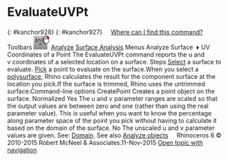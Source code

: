 ---
---


# EvaluateUVPt
{: #kanchor928}
{: #kanchor927}
 [![images/transparent.gif](images/transparent.gif)Where can I find this command?](javascript:void(0);) Toolbars
![images/evaluateuvpt.png](images/evaluateuvpt.png) [Analyze](analyze-toolbar.html)  [Surface Analysis](surface-analysis-toolbar.html) 
Menus
Analyze
Surface![images/menuarrow.gif](images/menuarrow.gif)
UV Coordinates of a Point
The EvaluateUVPt command reports the u and v&#160;coordinates of a selected location on a surface.
Steps
 [Select](select-objects.html) a surface to evaluate. [Pick](pick-location.html) a point to evaluate on the surface.When you select a [polysurface](polysurface.html), Rhino calculates the result for the component surface at the location you pick.If the surface is trimmed, Rhino uses the untrimmed surface.Command-line options
CreatePoint
Creates a point object on the surface.
Normalized
Yes
The u and v&#160;parameter ranges are scaled so that the output values are between zero and one (rather than using the real parameter value).
This is useful when you want to know the percentage along parameter space of the point you pick without having to calculate it based on the domain of the surface.
No
The unscaled u and v&#160;parameter values are given.
See: [Domain](domain.html).
See also
 [Analyze objects](sak-analysis.html) 
&#160;
&#160;
Rhinoceros 6 © 2010-2015 Robert McNeel &amp; Associates.11-Nov-2015
 [Open topic with navigation](evaluateuvpt.html) 

